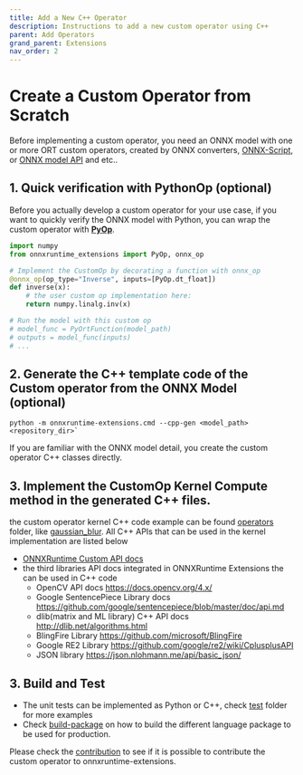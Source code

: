 ```yaml
---
title: Add a New C++ Operator
description: Instructions to add a new custom operator using C++
parent: Add Operators
grand_parent: Extensions
nav_order: 2
---
```

# Create a Custom Operator from Scratch

Before implementing a custom operator, you need an ONNX model with one or more ORT custom operators, created by ONNX converters, [ONNX-Script](https://github.com/microsoft/onnx-script), or [ONNX model API](https://onnx.ai/onnx/api/helper.html) and etc..


## 1. Quick verification with PythonOp (optional)

Before you actually develop a custom operator for your use case, if you want to quickly verify the ONNX model with Python, you can wrap the custom operator with **[PyOp](./pyop.md)**.

```python
import numpy
from onnxruntime_extensions import PyOp, onnx_op

# Implement the CustomOp by decorating a function with onnx_op
@onnx_op(op_type="Inverse", inputs=[PyOp.dt_float])
def inverse(x):
    # the user custom op implementation here:
    return numpy.linalg.inv(x)

# Run the model with this custom op
# model_func = PyOrtFunction(model_path)
# outputs = model_func(inputs)
# ...
```

## 2. Generate the C++ template code of the Custom operator from the ONNX Model (optional)
    python -m onnxruntime-extensions.cmd --cpp-gen <model_path> <repository_dir>`
If you are familiar with the ONNX model detail, you create the custom operator C++ classes directly.


## 3. Implement the CustomOp Kernel Compute method in the generated C++ files.
the custom operator kernel C++ code example can be found [operators](https://github.com/microsoft/onnxruntime-extensions/tree/main/operators) folder, like [gaussian_blur](https://github.com/microsoft/onnxruntime-extensions/blob/main/operators/cv2/imgproc/gaussian_blur.hpp). All C++ APIs that can be used in the kernel implementation are listed below

* [ONNXRuntime Custom API docs](https://onnxruntime.ai/docs/api/c/struct_ort_custom_op.html)
* the third libraries API docs integrated in ONNXRuntime Extensions the can be used in C++ code
    - OpenCV API docs https://docs.opencv.org/4.x/
    - Google SentencePiece Library docs https://github.com/google/sentencepiece/blob/master/doc/api.md
    - dlib(matrix and ML library) C++ API docs http://dlib.net/algorithms.html
    - BlingFire Library https://github.com/microsoft/BlingFire
    - Google RE2 Library https://github.com/google/re2/wiki/CplusplusAPI
    - JSON library https://json.nlohmann.me/api/basic_json/

## 3. Build and Test
- The unit tests can be implemented as Python or C++, check [test](https://github.com/microsoft/onnxruntime-extensions/tree/main/test) folder for more examples
- Check [build-package](../build.md) on how to build the different language package to be used for production.

Please check the [contribution](../index.md#contributing) to see if it is possible to contribute the custom operator to onnxruntime-extensions.